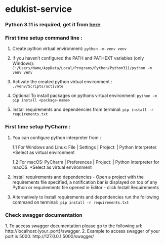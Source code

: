 # edukist-service

<h3>Python 3.11 is required, get it from <a href="https://www.python.org/downloads/release/python-3110/"> here</a></h3>

<h3>First time setup  command line :</h3>

1. Create python virtual environment: `python -m venv venv`

2. If you haven’t configured the PATH and PATHEXT variables (only Windows): `C:/Users/Name/AppData/Local/Programs/Python/Python311/python -m venv venv`

3.  Activate the created python virtual environment  : `./venv/Scripts/activate`

4.  Optional  To install packages on pythons virtual environment: `python -m pip install <package-name>`

5.  Install requirements and dependencies from terminal:  `pip install -r requirements.txt`


<h3>First time setup  PyCharm :</h3>

1. You can configure python interpreter from :

    1.1  For Windows and Linux:  File | Settings | Project: <project name> | Python Interpreter. *Select as virtual environment 

    1.2  For macOS:  PyCharm | Preferences | Project: <project name> | Python Interpreter for macOS. *Select as virtual environment

2.  Install requirements and dependencies  - Open a project with the requirements file specified, a notification bar is displayed on top of any Python or requirements file opened in Editor - click Install Requirements

3. Alternatively to Install requirements and dependencies run the following command on terminal:` pip install -r requirements.txt`

<h3>Check swagger documentation</h3>
1. To access swagger documentation please go to the following url: <span style="font-size: 14px">http://localhost:{your_port}/swagger<span>.  
2. Example to access swagger of your port is 5000: http://127.0.0.1:5000/swagger/


